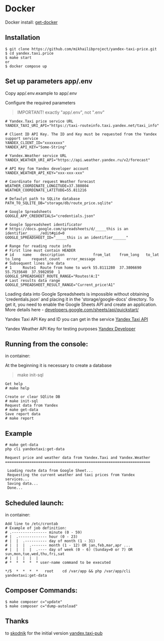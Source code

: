 # Docker
Docker install: [get-docker](https://docs.docker.com/get-docker/)

## Installation
```
$ git clone https://github.com/mikhailibproject/yandex-taxi-price.git   
$ cd yandex.taxi.price
$ make start
or  
$ docker compose up 
```

## Set up parameters app/.env
Copy app/.env.example to app/.env

Configure the required parameters
> IMPORTANT! exactly "app/.env", not ".env"
```
# Yandex.Taxi price service URL
YANDEX_TAXI_URI_API="https://taxi-routeinfo.taxi.yandex.net/taxi_info"

# Client ID API Key. The ID and Key must be requested from the Yandex support service 
YANDEX_CLIENT_ID="xxxxxxxx"
YANDEX_API_KEY="Some-String"

# Yandex.Weather service URL
YANDEX_WEATHER_URI_API="https://api.weather.yandex.ru/v2/forecast"

# API Key fom Yandex developer account 
YANDEX_WEATHER_API_KEY="xxx-xxx-xxx"

# Coordinate for request Weather forecast
WEATHER_COORDINATE_LONGITUDE=37.380804
WEATHER_COORDINATE_LATITUDE=55.811216

# Defaulyt path to SQLite database
PATH_TO_SQLITE_DB="storage/db/route_price.sqlite"

# Google Spreadsheets 
GOOGLE_APP_CREDENTIALS="credentials.json"

# Google Sppreadsheet identificator 
# https://docs.google.com/spreadsheets/d/_____this is an identifier______/edit#gid=0
GOOGLE_SPREADSHEET_ID="_____this is an identifier______"

# Range for reading route info 
# First line must contain HEADER
# id	name	description	            from_lat	from_long	to_lat	    to_long	    request_count	error_message
# Subsequent lines are data
# 1	    Route1	Route from home to work	55.8111280	37.3806690	55.7535640	37.5982050	1	
GOOGLE_SPREADSHEET_ROUTE_RANGE="Routes!A:I"
# Last results data range
GOOGLE_SPREADSHEET_RESULT_RANGE="Current_price!A1"
```

Loading data into Google Spreadsheets is impossible without obtaining
'credentials.json' and placing it in the 'storage/google-docs' directory.
To get it, you need to enable the Google Sheets API and create an application.
More details here - [developers.google.com/sheets/api/quickstart/ ](https://developers.google.com/sheets/api/quickstart/php#step_3_set_up_the_sample)

Yandex Taxi API Key and ID you can get in the service [Yandex Taxi API](https://yandex.ru/dev/taxi/taxiapi/)

Yandex Weather API Key for testing purposes [Yandex Developer](https://developer.tech.yandex.ru/services/)


## Running from the console:

in container:

At the beginning it is necessary to create a database
> make init-sql

```
Get help
# make help 

Create or clear SQlite DB
# make init-sql 
Request data from Yandex
# make get-data
Save report data
# make report
```
## Example
```
# make get-data
php cli yandextaxi:get-data

Request price and weather data from Yandex.Taxi and Yandex.Weather
==================================================================

 Loading route data from Google Sheet...
 Requesting the current weather and taxi prices from Yandex services...
 Saving data...
 Done...

```
## Scheduled launch:
in container:
```
Add line to /etc/crontab
# Example of job definition:
# .---------------- minute (0 - 59)
# |  .------------- hour (0 - 23)
# |  |  .---------- day of month (1 - 31)
# |  |  |  .------- month (1 - 12) OR jan,feb,mar,apr ...
# |  |  |  |  .---- day of week (0 - 6) (Sunday=0 or 7) OR sun,mon,tue,wed,thu,fri,sat
# |  |  |  |  |
# *  *  *  *  * user-name command to be executed

*/5  *  *  *  *   root    cd /var/app && php /var/app/cli yandextaxi:get-data
```
## Composer Commands:
```
$ make composer c="update"
$ make composer c="dump-autoload"
```
## Thanks 
to [skodnik](https://github.com/skodnik) for the initial version [yandex.taxi-pub](https://github.com/skodnik/yandex.taxi-pub)